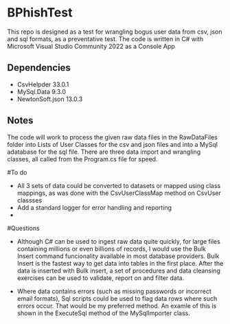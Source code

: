 # BPhishTest
This repo is designed as a test for wrangling bogus user data from csv, json and sql formats, as a preventative test. The code is written in C# with Microsoft Visual Studio Community 2022 as a Console App

## Dependencies
- CsvHelpder 33.0.1
- MySql.Data 9.3.0
- NewtonSoft.json 13.0.3

## Notes
The code will work to process the given raw data files in the RawDataFiles folder into Lists of User Classes for the csv and json files and into a MySql adatabase for the sql file.
There are three data import and wrangling classes, all called from the Program.cs file for speed.

#To do
- All 3 sets of data could be converted to datasets or mapped using class mappings, as was done with the CsvUserClassMap method on CsvUser classses 
- Add a standard logger for error handling and reporting
- 
#Questions
 - Although C# can be used to ingest raw data quite quickly, for large files containing millions or even billions of records, I would use the Bulk Insert command funcionality available in most database providers. Bulk Insert is the fastest way to get data into tables in the first place. After the data is inserted with Bulk insert, a set of procedures and data cleansing exercises can be used to validate, report on and filter data.

- Where data contains errors (such as missing passwords or incorrect email formats), Sql scripts could be used to flag data rows where such errors occur. That would be my preferred method. An examle of this is shown in the ExecuteSql method of the MySqlImporter class.



  
